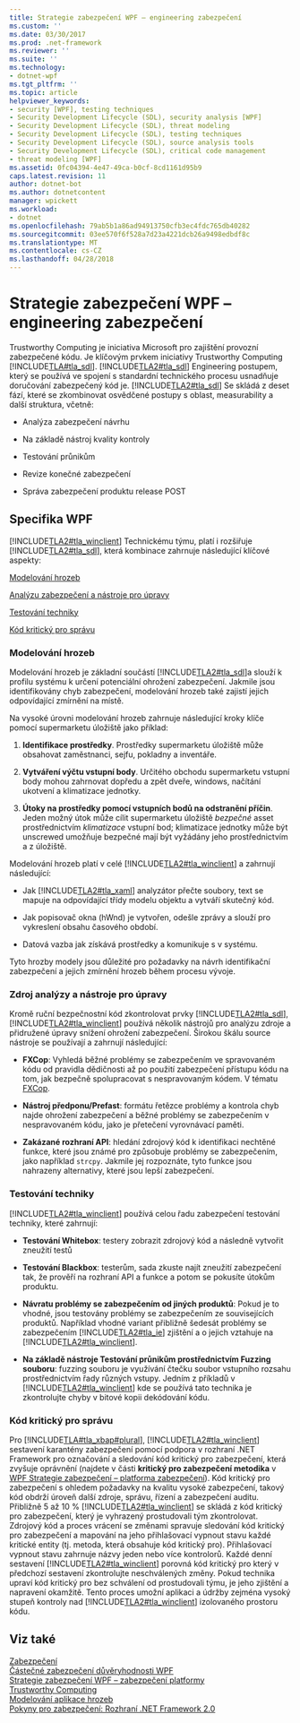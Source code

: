 ```yaml
---
title: Strategie zabezpečení WPF – engineering zabezpečení
ms.custom: ''
ms.date: 03/30/2017
ms.prod: .net-framework
ms.reviewer: ''
ms.suite: ''
ms.technology:
- dotnet-wpf
ms.tgt_pltfrm: ''
ms.topic: article
helpviewer_keywords:
- security [WPF], testing techniques
- Security Development Lifecycle (SDL), security analysis [WPF]
- Security Development Lifecycle (SDL), threat modeling
- Security Development Lifecycle (SDL), testing techniques
- Security Development Lifecycle (SDL), source analysis tools
- Security Development Lifecycle (SDL), critical code management
- threat modeling [WPF]
ms.assetid: 0fc04394-4e47-49ca-b0cf-8cd1161d95b9
caps.latest.revision: 11
author: dotnet-bot
ms.author: dotnetcontent
manager: wpickett
ms.workload:
- dotnet
ms.openlocfilehash: 79ab5b1a86ad94913750cfb3ec4fdc765db40282
ms.sourcegitcommit: 03ee570f6f528a7d23a4221dcb26a9498edbdf8c
ms.translationtype: MT
ms.contentlocale: cs-CZ
ms.lasthandoff: 04/28/2018
---
```

# <a name="wpf-security-strategy---security-engineering"></a>Strategie zabezpečení WPF – engineering zabezpečení
Trustworthy Computing je iniciativa Microsoft pro zajištění provozní zabezpečené kódu. Je klíčovým prvkem iniciativy Trustworthy Computing [!INCLUDE[TLA#tla_sdl](../../../includes/tlasharptla-sdl-md.md)]. [!INCLUDE[TLA2#tla_sdl](../../../includes/tla2sharptla-sdl-md.md)] Engineering postupem, který se používá ve spojení s standardní technického procesu usnadňuje doručování zabezpečený kód je. [!INCLUDE[TLA2#tla_sdl](../../../includes/tla2sharptla-sdl-md.md)] Se skládá z deset fází, které se zkombinovat osvědčené postupy s oblast, measurability a další struktura, včetně:  
  
-   Analýza zabezpečení návrhu  
  
-   Na základě nástroj kvality kontroly  
  
-   Testování průnikům  
  
-   Revize konečné zabezpečení  
  
-   Správa zabezpečení produktu release POST  
  
## <a name="wpf-specifics"></a>Specifika WPF  
 [!INCLUDE[TLA2#tla_winclient](../../../includes/tla2sharptla-winclient-md.md)] Technickému týmu, platí i rozšiřuje [!INCLUDE[TLA2#tla_sdl](../../../includes/tla2sharptla-sdl-md.md)], která kombinace zahrnuje následující klíčové aspekty:  
  
 [Modelování hrozeb](#threat_modeling)  
  
 [Analýzu zabezpečení a nástroje pro úpravy](#tools)  
  
 [Testování techniky](#techniques)  
  
 [Kód kritický pro správu](#critical_code)  
  
<a name="threat_modeling"></a>   
### <a name="threat-modeling"></a>Modelování hrozeb  
 Modelování hrozeb je základní součástí [!INCLUDE[TLA2#tla_sdl](../../../includes/tla2sharptla-sdl-md.md)]a slouží k profilu systému k určení potenciální ohrožení zabezpečení. Jakmile jsou identifikovány chyb zabezpečení, modelování hrozeb také zajistí jejich odpovídající zmírnění na místě.  
  
 Na vysoké úrovni modelování hrozeb zahrnuje následující kroky klíče pomocí supermarketu úložiště jako příklad:  
  
1.  **Identifikace prostředky**. Prostředky supermarketu úložiště může obsahovat zaměstnanci, sejfu, pokladny a inventáře.  
  
2.  **Vytváření výčtu vstupní body**. Určitého obchodu supermarketu vstupní body mohou zahrnovat dopředu a zpět dveře, windows, načítání ukotvení a klimatizace jednotky.  
  
3.  **Útoky na prostředky pomocí vstupních bodů na odstranění příčin**. Jeden možný útok může cílit supermarketu úložiště *bezpečné* asset prostřednictvím *klimatizace* vstupní bod; klimatizace jednotky může být unscrewed umožňuje bezpečné mají být vyžádány jeho prostřednictvím a z úložiště.  
  
 Modelování hrozeb platí v celé [!INCLUDE[TLA2#tla_winclient](../../../includes/tla2sharptla-winclient-md.md)] a zahrnují následující:  
  
-   Jak [!INCLUDE[TLA2#tla_xaml](../../../includes/tla2sharptla-xaml-md.md)] analyzátor přečte soubory, text se mapuje na odpovídající třídy modelu objektu a vytváří skutečný kód.  
  
-   Jak popisovač okna (hWnd) je vytvořen, odešle zprávy a slouží pro vykreslení obsahu časového období.  
  
-   Datová vazba jak získává prostředky a komunikuje s v systému.  
  
 Tyto hrozby modely jsou důležité pro požadavky na návrh identifikační zabezpečení a jejich zmírnění hrozeb během procesu vývoje.  
  
<a name="tools"></a>   
### <a name="source-analysis-and-editing-tools"></a>Zdroj analýzy a nástroje pro úpravy  
 Kromě ruční bezpečnostní kód zkontrolovat prvky [!INCLUDE[TLA2#tla_sdl](../../../includes/tla2sharptla-sdl-md.md)], [!INCLUDE[TLA2#tla_winclient](../../../includes/tla2sharptla-winclient-md.md)] používá několik nástrojů pro analýzu zdroje a přidružené úpravy snížení ohrožení zabezpečení. Širokou škálu source nástroje se používají a zahrnují následující:  
  
-   **FXCop**: Vyhledá běžné problémy se zabezpečením ve spravovaném kódu od pravidla dědičnosti až po použití zabezpečení přístupu kódu na tom, jak bezpečně spolupracovat s nespravovaným kódem. V tématu [FXCop](http://www.gotdotnet.com/team/fxcop/).  
  
-   **Nástroj předponu/Prefast**: formátu řetězce problémy a kontrola chyb najde ohrožení zabezpečení a běžné problémy se zabezpečením v nespravovaném kódu, jako je přetečení vyrovnávací paměti.  
  
-   **Zakázané rozhraní API**: hledání zdrojový kód k identifikaci nechtěné funkce, které jsou známé pro způsobuje problémy se zabezpečením, jako například `strcpy`. Jakmile jej rozpoznáte, tyto funkce jsou nahrazeny alternativy, které jsou lepší zabezpečení.  
  
<a name="techniques"></a>   
### <a name="testing-techniques"></a>Testování techniky  
 [!INCLUDE[TLA2#tla_winclient](../../../includes/tla2sharptla-winclient-md.md)] používá celou řadu zabezpečení testování techniky, které zahrnují:  
  
-   **Testování Whitebox**: testery zobrazit zdrojový kód a následně vytvořit zneužití testů  
  
-   **Testování Blackbox**: testerům, sada zkuste najít zneužití zabezpečení tak, že prověří na rozhraní API a funkce a potom se pokusíte útokům produktu.  
  
-   **Návratu problémy se zabezpečením od jiných produktů**: Pokud je to vhodné, jsou testovány problémy se zabezpečením ze souvisejících produktů. Například vhodné variant přibližně šedesát problémy se zabezpečením [!INCLUDE[TLA2#tla_ie](../../../includes/tla2sharptla-ie-md.md)] zjištění a o jejich vztahuje na [!INCLUDE[TLA2#tla_winclient](../../../includes/tla2sharptla-winclient-md.md)].  
  
-   **Na základě nástroje Testování průnikům prostřednictvím Fuzzing souboru**: fuzzing souboru je využívání čtečku soubor vstupního rozsahu prostřednictvím řady různých vstupy. Jedním z příkladů v [!INCLUDE[TLA2#tla_winclient](../../../includes/tla2sharptla-winclient-md.md)] kde se používá tato technika je zkontrolujte chyby v bitové kopii dekódování kódu.  
  
<a name="critical_code"></a>   
### <a name="critical-code-management"></a>Kód kritický pro správu  
 Pro [!INCLUDE[TLA#tla_xbap#plural](../../../includes/tlasharptla-xbapsharpplural-md.md)], [!INCLUDE[TLA2#tla_winclient](../../../includes/tla2sharptla-winclient-md.md)] sestavení karantény zabezpečení pomocí podpora v rozhraní .NET Framework pro označování a sledování kód kritický pro zabezpečení, která zvyšuje oprávnění (najdete v části **kritický pro zabezpečení metodika** v [WPF Strategie zabezpečení – platforma zabezpečení](../../../docs/framework/wpf/wpf-security-strategy-platform-security.md)). Kód kritický pro zabezpečení s ohledem požadavky na kvalitu vysoké zabezpečení, takový kód obdrží úroveň další zdroje, správu, řízení a zabezpečení auditu. Přibližně 5 až 10 % [!INCLUDE[TLA2#tla_winclient](../../../includes/tla2sharptla-winclient-md.md)] se skládá z kód kritický pro zabezpečení, který je vyhrazený prostudovali tým zkontrolovat. Zdrojový kód a proces vrácení se změnami spravuje sledování kód kritický pro zabezpečení a mapování na jeho přihlašovací vypnout stavu každé kritické entity (tj. metoda, která obsahuje kód kritický pro). Přihlašovací vypnout stavu zahrnuje názvy jeden nebo více kontrolorů. Každé denní sestavení [!INCLUDE[TLA2#tla_winclient](../../../includes/tla2sharptla-winclient-md.md)] porovná kód kritický pro který v předchozí sestavení zkontrolujte neschválených změny. Pokud technika upraví kód kritický pro bez schválení od prostudovali týmu, je jeho zjištění a napravení okamžitě. Tento proces umožní aplikaci a údržby zejména vysoký stupeň kontroly nad [!INCLUDE[TLA2#tla_winclient](../../../includes/tla2sharptla-winclient-md.md)] izolovaného prostoru kódu.  
  
## <a name="see-also"></a>Viz také  
 [Zabezpečení](../../../docs/framework/wpf/security-wpf.md)  
 [Částečné zabezpečení důvěryhodnosti WPF](../../../docs/framework/wpf/wpf-partial-trust-security.md)  
 [Strategie zabezpečení WPF – zabezpečení platformy](../../../docs/framework/wpf/wpf-security-strategy-platform-security.md)  
 [Trustworthy Computing](http://www.microsoft.com/mscorp/twc/default.mspx)  
 [Modelování aplikace hrozeb](http://msdn.microsoft.com/security/securecode/threatmodeling/acetm/)  
 [Pokyny pro zabezpečení: Rozhraní .NET Framework 2.0](http://msdn.microsoft.com/library/default.asp?url=/library/dnpag2/html/PAGGuidelines0003.asp)
